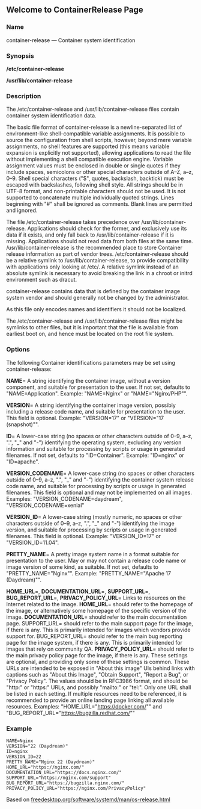 ## Welcome to ContainerRelease Page

### Name

container-release — Container system identification

### Synopsis
**/etc/container-release**

**/usr/lib/container-release**

### Description

The /etc/container-release and /usr/lib/container-release files contain container system identification data.

The basic file format of container-release is a newline-separated list of environment-like shell-compatible variable assignments. It is possible to source the configuration from shell scripts, however, beyond mere variable assignments, no shell features are supported (this means variable expansion is explicitly not supported), allowing applications to read the file without implementing a shell compatible execution engine. Variable assignment values must be enclosed in double or single quotes if they include spaces, semicolons or other special characters outside of A–Z, a–z, 0–9. Shell special characters ("$", quotes, backslash, backtick) must be escaped with backslashes, following shell style. All strings should be in UTF-8 format, and non-printable characters should not be used. It is not supported to concatenate multiple individually quoted strings. Lines beginning with "#" shall be ignored as comments. Blank lines are permitted and ignored.

The file /etc/container-release takes precedence over /usr/lib/container-release. Applications should check for the former, and exclusively use its data if it exists, and only fall back to /usr/lib/container-release if it is missing. Applications should not read data from both files at the same time. /usr/lib/container-release is the recommended place to store Container release information as part of vendor trees. /etc/container-release should be a relative symlink to /usr/lib/container-release, to provide compatibility with applications only looking at /etc/. A relative symlink instead of an absolute symlink is necessary to avoid breaking the link in a chroot or initrd environment such as dracut.

container-release contains data that is defined by the container image system vendor and should generally not be changed by the administrator.

As this file only encodes names and identifiers it should not be localized.

The /etc/container-release and /usr/lib/container-release files might be symlinks to other files, but it is important that the file is available from earliest boot on, and hence must be located on the root file system.

### Options

The following Container identifications parameters may be set using container-release:

**NAME**=
A string identifying the container image, without a version component, and suitable for presentation to the user. If not set, defaults to "NAME=Application". Example: "NAME=Nginx" or "NAME="Nginx/PHP"".

**VERSION**=
A string identifying the container image version, possibly including a release code name, and suitable for presentation to the user. This field is optional. Example: "VERSION=17" or "VERSION="17 (snapshot)"".

**ID**=
A lower-case string (no spaces or other characters outside of 0–9, a–z, ".", "_" and "-") identifying the operating system, excluding any version information and suitable for processing by scripts or usage in generated filenames. If not set, defaults to "ID=Container". Example: "ID=nginx" or "ID=apache".

**VERSION_CODENAME**=
A lower-case string (no spaces or other characters outside of 0–9, a–z, ".", "_" and "-") identifying the container system release code name, and suitable for processing by scripts or usage in generated filenames. This field is optional and may not be implemented on all images. Examples: "VERSION_CODENAME=daydream", "VERSION_CODENAME=xenial"

**VERSION_ID**=
A lower-case string (mostly numeric, no spaces or other characters outside of 0–9, a–z, ".", "_" and "-") identifying the image version, and suitable for processing by scripts or usage in generated filenames. This field is optional. Example: "VERSION_ID=17" or "VERSION_ID=11.04".

**PRETTY_NAME**=
A pretty image system name in a format suitable for presentation to the user. May or may not contain a release code name or image version of some kind, as suitable. If not set, defaults to "PRETTY_NAME="Nginx"". Example: "PRETTY_NAME="Apache 17 (Daydream)"".

**HOME_URL**=, **DOCUMENTATION_URL**=, **SUPPORT_URL**=, **BUG_REPORT_URL**=, **PRIVACY_POLICY_URL**=
Links to resources on the Internet related to the image. **HOME_URL**= should refer to the homepage of the image, or alternatively some homepage of the specific version of the image. **DOCUMENTATION_URL**= should refer to the main documentation page. SUPPORT_URL= should refer to the main support page for the image, if there is any. This is primarily intended for images which vendors provide support for. BUG_REPORT_URL= should refer to the main bug reporting page for the image system, if there is any. This is primarily intended for images that rely on community QA. **PRIVACY_POLICY_URL**= should refer to the main privacy policy page for the image, if there is any. These settings are optional, and providing only some of these settings is common. These URLs are intended to be exposed in "About this image" UIs behind links with captions such as "About this Image", "Obtain Support", "Report a Bug", or "Privacy Policy". The values should be in RFC3986 format, and should be "http:" or "https:" URLs, and possibly "mailto:" or "tel:". Only one URL shall be listed in each setting. If multiple resources need to be referenced, it is recommended to provide an online landing page linking all available resources. Examples: "HOME_URL="https://docker.com/"" and "BUG_REPORT_URL="https://bugzilla.redhat.com/""

### Example

```
NAME=Nginx
VERSION="22 (Daydream)"
ID=nginx
VERSION_ID=22
PRETTY_NAME="Nginx 22 (Daydream)"
HOME_URL="https://nginx.com/"
DOCUMENTATION_URL="https://docs.nginx.com/"
SUPPORT_URL="https://nginx.com/support"
BUG_REPORT_URL="https://bugzilla.nginx.com/"
PRIVACY_POLICY_URL="https://nginx.com/PrivacyPolicy"
```



Based on [freedesktop.org/software/systemd/man/os-release.html](https://www.freedesktop.org/software/systemd/man/os-release.html)

